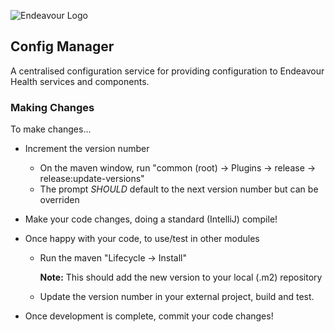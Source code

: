 ![Endeavour Logo](http://www.endeavourhealth.org/github/logo-text-left-cropped.png)

## Config Manager

A centralised configuration service for providing configuration to Endeavour Health services and components.


### Making Changes

To make changes...

* Increment the version number
    * On the maven window, run "common (root) -> Plugins -> release -> release:update-versions"
    * The prompt *SHOULD* default to the next version number but can be overriden
* Make your code changes, doing a standard (IntelliJ) compile!
* Once happy with your code, to use/test in other modules
    * Run the maven "Lifecycle -> Install"

        **Note:** This should add the new version to your local (.m2) repository

    * Update the version number in your external project, build and test.

* Once development is complete, commit your code changes!

